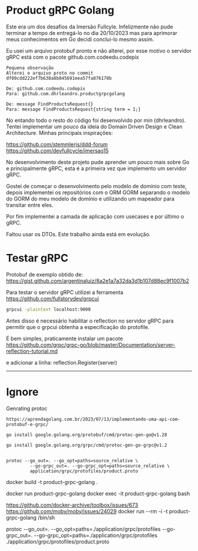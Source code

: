 # Product gRPC Golang

Este era um dos desafios da Imersão Fullcyle. Infelizmente não pude terminar a tempo de entregá-lo no dia 20/10/2023 mas para aprimorar meus conhecimentos em Go decidi conclui-lo mesmo assim.

Eu usei um arquivo protobuf pronto e não alterei, por esse motivo o servidor gRPC está com o pacote github.com.codeedu.codepix

```
Pequena observação
Alterei o arquivo proto no commit df00cdd222ef7b638a8b845691eea57fa876170b

De: github.com.codeedu.codepix
Para: github.com.dhrleandro.productgrpcgolang

De: message FindProductsRequest{}
Para: message FindProductsRequest{string term = 1;}
```

No entando todo o resto do código foi desenvolvido por min (dhrleandro). Tentei implementar um pouco da ideia do Domain Driven Design e Clean Architecture. Minhas principais inspirações:

https://github.com/stemmlerjs/ddd-forum
https://github.com/devfullcycle/imersao15

No desenvolvimento deste projeto pude aprender um pouco mais sobre Go e principalmente gRPC, esta é a primeira vez que implemento um servidor gRPC.

Gostei de começar o desenvolvimento pelo modelo de domínio com teste, depois implementei os repositórios com o ORM GORM separando o modelo do GORM do meu modelo de domínio e utilizando um mapeador para transitar entre eles.

Por fim implementei a camada de aplicação com usecases e por último o gRPC.

Faltou usar os DTOs. Este trabalho ainda está em evolução.

# Testar gRPC

Protobuf de exemplo obtido de:
https://gist.github.com/argentinaluiz/8a2e1a7a32da3d1b107d88ec9f1007b2

Para testar o servidor gRPC utilizei a ferramenta
https://github.com/fullstorydev/grpcui

```sh
grpcui -plaintext localhost:9000
```

Antes disso é necessário habilitar o reflection no servidor gRPC para permitir que o grpcui obtenha a especificação do protofile.

É bem simples, praticamente instalar um pacote
https://github.com/grpc/grpc-go/blob/master/Documentation/server-reflection-tutorial.md

e adicionar a linha:
reflection.Register(server)

-------------------

# Ignore

Genrating protoc

```
https://aprendagolang.com.br/2023/07/13/implementando-uma-api-com-protobuf-e-grpc/

go install google.golang.org/protobuf/cmd/protoc-gen-go@v1.28

go install google.golang.org/grpc/cmd/protoc-gen-go-grpc@v1.2


protoc --go_out=. --go_opt=paths=source_relative \
         --go-grpc_out=. --go-grpc_opt=paths=source_relative \
         application/grpc/protofiles/product.proto
```

docker build -t product-grpc-golang .

docker run product-grpc-golang
docker exec -it product-grpc-golang bash

https://github.com/docker-archive/toolbox/issues/673
https://github.com/moby/moby/issues/24029
docker run --rm -i -t product-grpc-golang /bin/sh

protoc --go_out=. --go_opt=paths=./application/grpc/protofiles --go-grpc_out=. --go-grpc_opt=paths=./application/grpc/protofiles ./application/grpc/protofiles/product.proto